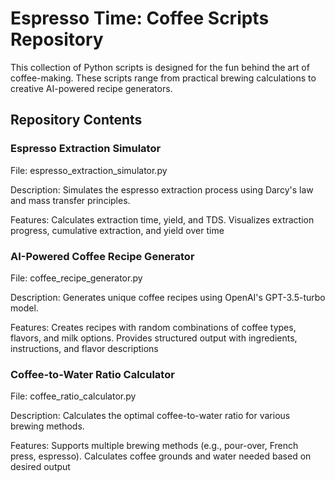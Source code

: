 # Espresso Time: Coffee Scripts Repository
This collection of Python scripts is designed for the fun behind the art of coffee-making. These scripts range from practical brewing calculations to creative AI-powered recipe generators.

## Repository Contents

### Espresso Extraction Simulator

File: espresso_extraction_simulator.py

Description: Simulates the espresso extraction process using Darcy's law and mass transfer principles.

Features: Calculates extraction time, yield, and TDS. Visualizes extraction progress, cumulative extraction, and yield over time


### AI-Powered Coffee Recipe Generator

File: coffee_recipe_generator.py

Description: Generates unique coffee recipes using OpenAI's GPT-3.5-turbo model.

Features: Creates recipes with random combinations of coffee types, flavors, and milk options. Provides structured output with ingredients, instructions, and flavor descriptions


### Coffee-to-Water Ratio Calculator

File: coffee_ratio_calculator.py

Description: Calculates the optimal coffee-to-water ratio for various brewing methods.

Features: Supports multiple brewing methods (e.g., pour-over, French press, espresso). Calculates coffee grounds and water needed based on desired output
